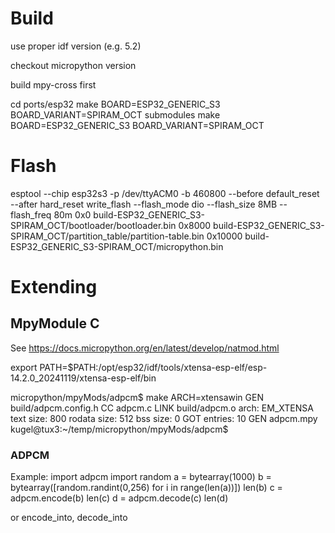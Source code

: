 
# Build

use proper idf version (e.g. 5.2)

checkout micropython version

build mpy-cross first 

cd ports/esp32
make BOARD=ESP32_GENERIC_S3 BOARD_VARIANT=SPIRAM_OCT submodules
make BOARD=ESP32_GENERIC_S3 BOARD_VARIANT=SPIRAM_OCT



# Flash

esptool --chip esp32s3 -p /dev/ttyACM0 -b 460800 --before default_reset --after hard_reset write_flash --flash_mode dio --flash_size 8MB --flash_freq 80m 0x0 build-ESP32_GENERIC_S3-SPIRAM_OCT/bootloader/bootloader.bin 0x8000 build-ESP32_GENERIC_S3-SPIRAM_OCT/partition_table/partition-table.bin 0x10000 build-ESP32_GENERIC_S3-SPIRAM_OCT/micropython.bin

# Extending

## MpyModule C

See https://docs.micropython.org/en/latest/develop/natmod.html


export PATH=$PATH:/opt/esp32/idf/tools/xtensa-esp-elf/esp-14.2.0_20241119/xtensa-esp-elf/bin

micropython/mpyMods/adpcm$ make ARCH=xtensawin
GEN build/adpcm.config.h
CC adpcm.c
LINK build/adpcm.o
arch:         EM_XTENSA
text size:    800
rodata size:  512
bss size:     0
GOT entries:  10
GEN adpcm.mpy
kugel@tux3:~/temp/micropython/mpyMods/adpcm$ 


### ADPCM


Example:
import adpcm
import random
a = bytearray(1000)
b = bytearray([random.randint(0,256) for i in range(len(a))])
len(b)
c = adpcm.encode(b)
len(c)
d = adpcm.decode(c)
len(d)

or encode_into, decode_into
